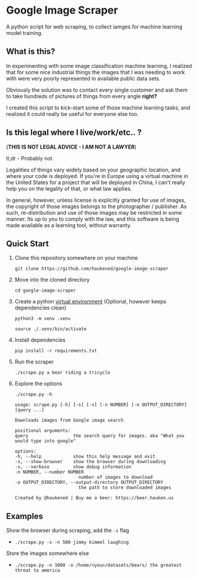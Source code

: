 # Google Image Scraper
A python script for web scraping, to collect iamges for machine learning model training.

## What is this?
In experimenting with some image classification machine learning, I realized that for some nice industrial things the images that I was needing to work with were very poorly represented in available public data sets.  

Obviously the solution was to contact every single customer and ask them to take hundreds of pictures 
of things from every angle **right?**

I created this script to kick-start some of those machine learning tasks, and realized it could really be useful for everyone else too.

## Is this legal where I live/work/etc.. ?

(**THIS IS NOT LEGAL ADVICE - I AM NOT A LAWYER**)

tl;dr - Probably not.  

Legalities of things vary widely based on your geographic location, and where your code is deployed.  If you're in Europe using a virtual machine in the United States for a project that will be deployed in China, I can't really help you on the legality of that, or what law applies.

In general, however, unless license is explicitly granted for use of images, the copyright of those images belongs to the photographer / publisher.  As such, re-distribution and use of those images may be restricted in some manner.  Its up to you to comply with the law, and this software is being made available as a learning tool, without warranty.

## Quick Start

1. Clone this repository somewhere on your machine

    `git clone https://github.com/haukened/google-image-scraper`

1. Move into the cloned directory

    `cd google-image-scraper`

1. Create a python [virtual environment](https://docs.python.org/3/library/venv.html) (Optional, however keeps dependencies clean)

    `python3 -m venv .venv`

    `source ./.venv/bin/activate`

1. Install dependencies

    `pip install -r requirements.txt`

1. Run the scraper

    `./scrape.py a bear riding a tricycle`

1. Explore the options

    `./scrape.py -h`

    ```
    usage: scrape.py [-h] [-s] [-v] [-n NUMBER] [-o OUTPUT_DIRECTORY] [query ...]

    Downloads images from Google image search

    positional arguments:
    query                 the search query for images. aka "What you would type into google"

    options:
    -h, --help            show this help message and exit
    -s, --show-browser    show the browser during downloading
    -v, --verbose         show debug information
    -n NUMBER, --number NUMBER
                            number of images to download
    -o OUTPUT_DIRECTORY, --output-directory OUTPUT_DIRECTORY
                            the path to store downloaded images

    Created by @haukened | Buy me a beer: https://beer.hauken.us
    ```

## Examples

Show the browser during scraping, add the `-s` flag
- `./scrape.py -s -n 500 jimmy kimmel laughing`

Store the images somewhere else
- `./scrape.py -n 1000 -o /home/<you>/datasets/bears/ the greatest threat to america`